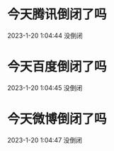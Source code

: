 # 今天腾讯倒闭了吗

2023-1-20 1:04:44 没倒闭

# 今天百度倒闭了吗

2023-1-20 1:04:45 没倒闭

# 今天微博倒闭了吗

2023-1-20 1:04:47 没倒闭

